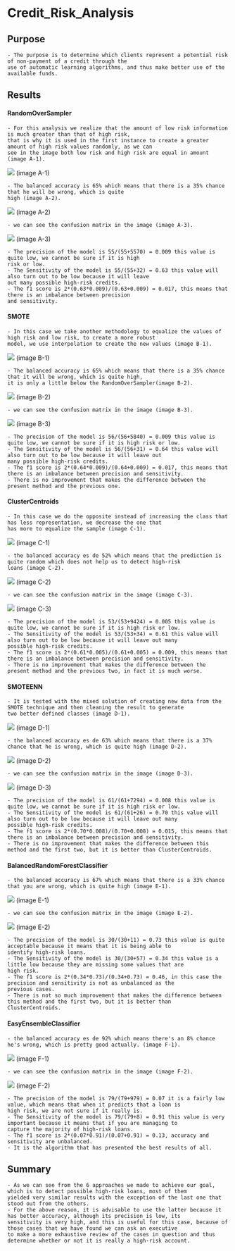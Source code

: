 # Credit_Risk_Analysis

## Purpose

    - The purpose is to determine which clients represent a potential risk of non-payment of a credit through the 
    use of automatic learning algorithms, and thus make better use of the available funds.

## Results


#### RandomOverSampler
    - For this analysis we realize that the amount of low risk information is much greater than that of high risk, 
    that is why it is used in the first instance to create a greater amount of high risk values randomly, as we can 
    see in the image both low risk and high risk are equal in amount (image A-1).

![](https://github.com/maadpeal/Credit_Risk_Analysis/blob/main/Resources/A-1.png)
(image A-1)

    - The balanced accuracy is 65% which means that there is a 35% chance that he will be wrong, which is quite 
    high (image A-2).

![](https://github.com/maadpeal/Credit_Risk_Analysis/blob/main/Resources/A-2.png)
(image A-2)

    - we can see the confusion matrix in the image (image A-3).

![](https://github.com/maadpeal/Credit_Risk_Analysis/blob/main/Resources/A-3.png)
(image A-3)

    - The precision of the model is 55/(55+5570) = 0.009 this value is quite low, we cannot be sure if it is high 
    risk or low.
    - The Sensitivity of the model is 55/(55+32) = 0.63 this value will also turn out to be low because it will leave 
    out many possible high-risk credits.
    - The f1 score is 2*(0.63*0.009)/(0.63+0.009) = 0.017, this means that there is an imbalance between precision 
    and sensitivity.

#### SMOTE
    - In this case we take another methodology to equalize the values of high risk and low risk, to create a more robust 
    model, we use interpolation to create the new values (image B-1).

![](https://github.com/maadpeal/Credit_Risk_Analysis/blob/main/Resources/B-1.png)
(image B-1)

    - The balanced accuracy is 65% which means that there is a 35% chance that it will be wrong, which is quite high, 
    it is only a little below the RandomOverSampler(image B-2).

![](https://github.com/maadpeal/Credit_Risk_Analysis/blob/main/Resources/B-2.png)
(image B-2)

    - we can see the confusion matrix in the image (image B-3).

![](https://github.com/maadpeal/Credit_Risk_Analysis/blob/main/Resources/B-3.png)
(image B-3)

    - The precision of the model is 56/(56+5840) = 0.009 this value is quite low, we cannot be sure if it is high risk or low.
    - The Sensitivity of the model is 56/(56+31) = 0.64 this value will also turn out to be low because it will leave out 
    many possible high-risk credits.
    - The f1 score is 2*(0.64*0.009)/(0.64+0.009) = 0.017, this means that there is an imbalance between precision and sensitivity.
    - There is no improvement that makes the difference between the present method and the previous one.

#### ClusterCentroids
    - In this case we do the opposite instead of increasing the class that has less representation, we decrease the one that 
    has more to equalize the sample (image C-1).

![](https://github.com/maadpeal/Credit_Risk_Analysis/blob/main/Resources/C-1.png)
(image C-1)

    - the balanced accuracy es de 52% which means that the prediction is quite random which does not help us to detect high-risk 
    loans (image C-2).

![](https://github.com/maadpeal/Credit_Risk_Analysis/blob/main/Resources/C-2.png)
(image C-2)

    - we can see the confusion matrix in the image (image C-3).

![](https://github.com/maadpeal/Credit_Risk_Analysis/blob/main/Resources/C-3.png)
(image C-3)

    - The precision of the model is 53/(53+9424) = 0.005 this value is quite low, we cannot be sure if it is high risk or low.
    - The Sensitivity of the model is 53/(53+34) = 0.61 this value will also turn out to be low because it will leave out many 
    possible high-risk credits.
    - The f1 score is 2*(0.61*0.005)/(0.61+0.005) = 0.009, this means that there is an imbalance between precision and sensitivity.
    - There is no improvement that makes the difference between the present method and the previous two, in fact it is much worse.

#### SMOTEENN
    - It is tested with the mixed solution of creating new data from the SMOTE technique and then cleaning the result to generate 
    two better defined classes (image D-1).

![](https://github.com/maadpeal/Credit_Risk_Analysis/blob/main/Resources/D-1.png)
(image D-1)

    - the balanced accuracy es de 63% which means that there is a 37% chance that he is wrong, which is quite high (image D-2).

![](https://github.com/maadpeal/Credit_Risk_Analysis/blob/main/Resources/D-2.png)
(image D-2)

    - we can see the confusion matrix in the image (image D-3).

![](https://github.com/maadpeal/Credit_Risk_Analysis/blob/main/Resources/D-3.png)
(image D-3)

    - The precision of the model is 61/(61+7294) = 0.008 this value is quite low, we cannot be sure if it is high risk or low.
    - The Sensitivity of the model is 61/(61+26) = 0.70 this value will also turn out to be low because it will leave out many 
    possible high-risk credits.
    - The f1 score is 2*(0.70*0.008)/(0.70+0.008) = 0.015, this means that there is an imbalance between precision and sensitivity.
    - There is no improvement that makes the difference between this method and the first two, but it is better than ClusterCentroids.

#### BalancedRandomForestClassifier
    - the balanced accuracy is 67% which means that there is a 33% chance that you are wrong, which is quite high (image E-1).

![](https://github.com/maadpeal/Credit_Risk_Analysis/blob/main/Resources/E-1.png)
(image E-1)

    - we can see the confusion matrix in the image (image E-2).

![](https://github.com/maadpeal/Credit_Risk_Analysis/blob/main/Resources/E-2.png)
(image E-2)

    - The precision of the model is 30/(30+11) = 0.73 this value is quite acceptable because it means that it is being able to 
    identify high-risk loans.
    - The Sensitivity of the model is 30/(30+57) = 0.34 this value is a little low because they are missing some values that are 
    high risk.
    - The f1 score is 2*(0.34*0.73)/(0.34+0.73) = 0.46, in this case the precision and sensitivity is not as unbalanced as the 
    previous cases.
    - There is not so much improvement that makes the difference between this method and the first two, but it is better than 
    ClusterCentroids.

#### EasyEnsembleClassifier
    - the balanced accuracy es de 92% which means there's an 8% chance he's wrong, which is pretty good actually. (image F-1).

![](https://github.com/maadpeal/Credit_Risk_Analysis/blob/main/Resources/F-1.png)
(image F-1)

    - we can see the confusion matrix in the image (image F-2).

![](https://github.com/maadpeal/Credit_Risk_Analysis/blob/main/Resources/F-2.png)
(image F-2)

    - The precision of the model is 79/(79+979) = 0.07 it is a fairly low value, which means that when it predicts that a loan is 
    high risk, we are not sure if it really is.
    - The Sensitivity of the model is 79/(79+8) = 0.91 this value is very important because it means that if you are managing to 
    capture the majority of high-risk loans.
    - The f1 score is 2*(0.07*0.91)/(0.07+0.91) = 0.13, accuracy and sensitivity are unbalanced.
    - It is the algorithm that has presented the best results of all.


## Summary

    - As we can see from the 6 approaches we made to achieve our goal, which is to detect possible high-risk loans, most of them 
    yielded very similar results with the exception of the last one that stood out from the others.
    - For the above reason, it is advisable to use the latter because it has better accuracy, although its precision is low, its 
    sensitivity is very high, and this is useful for this case, because of those cases that we have found we can ask an executive 
    to make a more exhaustive review of the cases in question and thus determine whether or not it is really a high-risk account.
